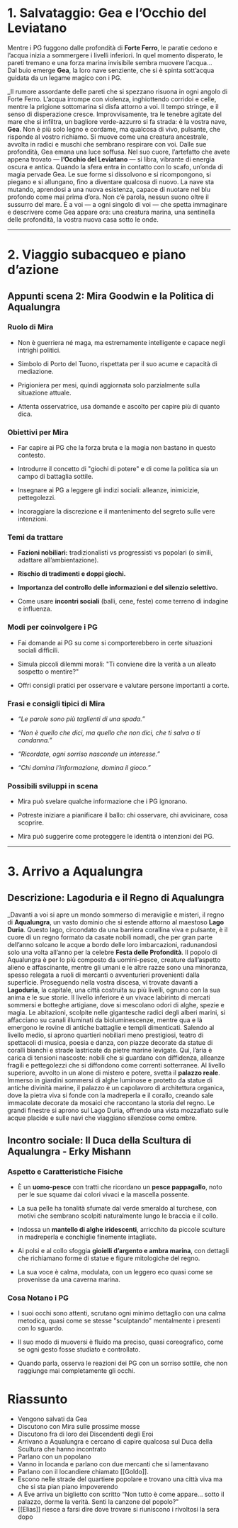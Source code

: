 # 1. Salvataggio: Gea e l’Occhio del Leviatano

Mentre i PG fuggono dalle profondità di **Forte Ferro**, le paratie cedono e l’acqua inizia a sommergere i livelli inferiori. In quel momento disperato, le pareti tremano e una forza marina invisibile sembra muovere l’acqua...  
Dal buio emerge **Gea**, la loro nave senziente, che si è spinta sott’acqua guidata da un legame magico con i PG.

_Il rumore assordante delle pareti che si spezzano risuona in ogni angolo di Forte Ferro. L’acqua irrompe con violenza, inghiottendo corridoi e celle, mentre la prigione sottomarina si disfa attorno a voi. Il tempo stringe, e il senso di disperazione cresce.
Improvvisamente, tra le tenebre agitate del mare che si infiltra, un bagliore verde-azzurro si fa strada: è la vostra nave, **Gea**. Non è più solo legno e cordame, ma qualcosa di vivo, pulsante, che risponde al vostro richiamo. Si muove come una creatura ancestrale, avvolta in radici e muschi che sembrano respirare con voi.
Dalle sue profondità, Gea emana una luce soffusa. Nel suo cuore, l’artefatto che avete appena trovato — **l’Occhio del Leviatano** — si libra, vibrante di energia oscura e antica.
Quando la sfera entra in contatto con lo scafo, un’onda di magia pervade Gea. Le sue forme si dissolvono e si ricompongono, si piegano e si allungano, fino a diventare qualcosa di nuovo. La nave sta mutando, aprendosi a una nuova esistenza, capace di nuotare nel blu profondo come mai prima d’ora.
Non c’è parola, nessun suono oltre il sussurro del mare. È a voi — a ogni singolo di voi — che spetta immaginare e descrivere come Gea appare ora: una creatura marina, una sentinella delle profondità, la vostra nuova casa sotto le onde.

---

# 2. Viaggio subacqueo e piano d’azione

## Appunti scena 2: Mira Goodwin e la Politica di Aqualungra

### Ruolo di Mira

- Non è guerriera né maga, ma estremamente intelligente e capace negli intrighi politici.
    
- Simbolo di Porto del Tuono, rispettata per il suo acume e capacità di mediazione.
    
- Prigioniera per mesi, quindi aggiornata solo parzialmente sulla situazione attuale.
    
- Attenta osservatrice, usa domande e ascolto per capire più di quanto dica.
    

### Obiettivi per Mira

- Far capire ai PG che la forza bruta e la magia non bastano in questo contesto.
    
- Introdurre il concetto di "giochi di potere" e di come la politica sia un campo di battaglia sottile.
    
- Insegnare ai PG a leggere gli indizi sociali: alleanze, inimicizie, pettegolezzi.
    
- Incoraggiare la discrezione e il mantenimento del segreto sulle vere intenzioni.
    

### Temi da trattare

- **Fazioni nobiliari:** tradizionalisti vs progressisti vs popolari (o simili, adattare all’ambientazione).
    
- **Rischio di tradimenti e doppi giochi.**
    
- **Importanza del controllo delle informazioni e del silenzio selettivo.**
    
- Come usare **incontri sociali** (balli, cene, feste) come terreno di indagine e influenza.
    

### Modi per coinvolgere i PG

- Fai domande ai PG su come si comporterebbero in certe situazioni sociali difficili.
    
- Simula piccoli dilemmi morali: "Ti conviene dire la verità a un alleato sospetto o mentire?"
    
- Offri consigli pratici per osservare e valutare persone importanti a corte.
    

### Frasi e consigli tipici di Mira

- _“Le parole sono più taglienti di una spada.”_
    
- _“Non è quello che dici, ma quello che non dici, che ti salva o ti condanna.”_
    
- _“Ricordate, ogni sorriso nasconde un interesse.”_
    
- _“Chi domina l’informazione, domina il gioco.”_
    

### Possibili sviluppi in scena

- Mira può svelare qualche informazione che i PG ignorano.
    
- Potreste iniziare a pianificare il ballo: chi osservare, chi avvicinare, cosa scoprire.
    
- Mira può suggerire come proteggere le identità o intenzioni dei PG.
---

# 3. Arrivo a Aqualungra

## Descrizione: Lagoduria e il Regno di Aqualungra
_Davanti a voi si apre un mondo sommerso di meraviglie e misteri, il regno di **Aqualungra**, un vasto dominio che si estende attorno al maestoso **Lago Duria**. Questo lago, circondato da una barriera corallina viva e pulsante, è il cuore di un regno formato da casate nobili nomadi, che per gran parte dell’anno solcano le acque a bordo delle loro imbarcazioni, radunandosi solo una volta all’anno per la celebre **Festa delle Profondità**.
Il popolo di Aqualungra è per lo più composto da uomini-pesce, creature dall’aspetto alieno e affascinante, mentre gli umani e le altre razze sono una minoranza, spesso relegata a ruoli di mercanti o avventurieri provenienti dalla superficie.
Proseguendo nella vostra discesa, vi trovate davanti a **Lagoduria**, la capitale, una città costruita su più livelli, ognuno con la sua anima e le sue storie. Il livello inferiore è un vivace labirinto di mercati sommersi e botteghe artigiane, dove si mescolano odori di alghe, spezie e magia. Le abitazioni, scolpite nelle gigantesche radici degli alberi marini, si affacciano su canali illuminati da bioluminescenze, mentre qua e là emergono le rovine di antiche battaglie e templi dimenticati.
Salendo al livello medio, si aprono quartieri nobiliari meno prestigiosi, teatro di spettacoli di musica, poesia e danza, con piazze decorate da statue di coralli bianchi e strade lastricate da pietre marine levigate. Qui, l’aria è carica di tensioni nascoste: nobili che si guardano con diffidenza, alleanze fragili e pettegolezzi che si diffondono come correnti sotterranee.
Al livello superiore, avvolto in un alone di mistero e potere, svetta il **palazzo reale**. Immerso in giardini sommersi di alghe luminose e protetto da statue di antiche divinità marine, il palazzo è un capolavoro di architettura organica, dove la pietra viva si fonde con la madreperla e il corallo, creando sale immacolate decorate da mosaici che raccontano la storia del regno. Le grandi finestre si aprono sul Lago Duria, offrendo una vista mozzafiato sulle acque placide e sulle navi che viaggiano silenziose come ombre.


## Incontro sociale: Il Duca della Scultura di Aqualungra - Erky Mishann

### Aspetto e Caratteristiche Fisiche

- È un **uomo-pesce** con tratti che ricordano un **pesce pappagallo**, noto per le sue squame dai colori vivaci e la mascella possente.
    
- La sua pelle ha tonalità sfumate dal verde smeraldo al turchese, con motivi che sembrano scolpiti naturalmente lungo le braccia e il collo.
    
- Indossa un **mantello di alghe iridescenti**, arricchito da piccole sculture in madreperla e conchiglie finemente intagliate.
    
- Ai polsi e al collo sfoggia **gioielli d’argento e ambra marina**, con dettagli che richiamano forme di statue e figure mitologiche del regno.
    
- La sua voce è calma, modulata, con un leggero eco quasi come se provenisse da una caverna marina.
    


### Cosa Notano i PG

- I suoi occhi sono attenti, scrutano ogni minimo dettaglio con una calma metodica, quasi come se stesse "sculptando" mentalmente i presenti con lo sguardo.
    
- Il suo modo di muoversi è fluido ma preciso, quasi coreografico, come se ogni gesto fosse studiato e controllato.
    
- Quando parla, osserva le reazioni dei PG con un sorriso sottile, che non raggiunge mai completamente gli occhi.
    


# Riassunto
- Vengono salvati da Gea
- Discutono con Mira sulle prossime mosse
- Discutono fra di loro dei Discendenti degli Eroi
- Arrivano a Aqualungra e cercano di capire qualcosa sul Duca della Scultura che hanno incontrato
- Parlano con un popolano
- Vanno in locanda e parlano con due mercanti che si lamentavano 
- Parlano con il locandiere chiamato [[Goldo]].
- Escono nelle strade del quartiere popolare e trovano una città viva ma che si sta pian piano impoverendo
- A Eve arriva un biglietto con scritto “Non tutto è come appare... sotto il palazzo, dorme la verità. Senti la canzone del popolo?"
- [[Elias]] riesce a farsi dire dove trovare si riuniscono i rivoltosi la sera dopo

